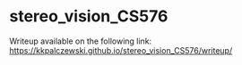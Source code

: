# stereo_vision_CS576
Writeup available on the following link: https://kkpalczewski.github.io/stereo_vision_CS576/writeup/
